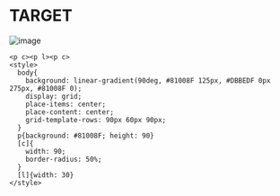 # TARGET

![image](https://github.com/gaschneider/cssbattle/assets/16023844/0a1da3c2-51a4-4c61-8224-cca103ffaefc)

```
<p c><p l><p c>
<style>
  body{
    background: linear-gradient(90deg, #81008F 125px, #DBBEDF 0px 275px, #81008F 0);
    display: grid;
    place-items: center;
    place-content: center;
    grid-template-rows: 90px 60px 90px;
  }
  p{background: #81008F; height: 90}
  [c]{
    width: 90;
    border-radius: 50%;
  }
  [l]{width: 30}
</style>
```
